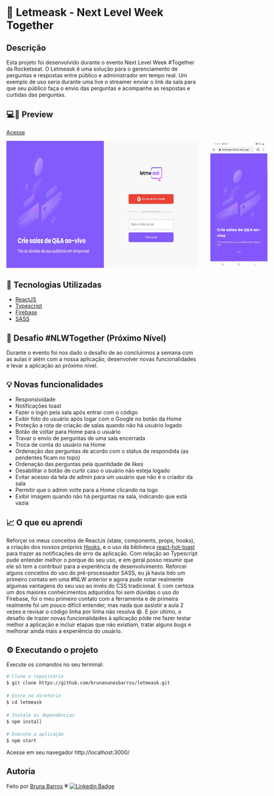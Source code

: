 # 💜 Letmeask - Next Level Week Together 
  
## Descrição
Esta projeto foi desenvolvido durante o evento Next Level Week #Together da Rocketseat. 
O Letmeask é uma solução para o gerenciamento de perguntas e respostas entre público e administrador em tempo real. Um exemplo de uso seria durante uma live o streamer enviar o link da sala para que seu público faça o envio das perguntas e acompanhe as respostas e curtidas das perguntas.

## 💻📱 Preview
<a href="https://letmeask-6fb30.web.app/">Acesse</a>
<div style="display: flex; margin-bottom: 2rem">
  <img  src="./screenshots/web-home.jpg" width="700" style="margin-right: 2rem" />
  <img src="./screenshots/mobile-home.gif" width="150"/>
</div>

## 🔨 Tecnologias Utilizadas
- [ReactJS](https://reactjs.org/)
- [Typescript](https://www.typescriptlang.org/)
- [Firebase](https://firebase.google.com/?hl=pt)
- [SASS](https://sass-lang.com/)

## 🚀 Desafio #NLWTogether (Próximo Nível) 
Durante o evento foi nos dado o desafio de ao concluirmos a semana com as aulas ir além com a nossa aplicação, desenvolver novas funcionalidades e levar a aplicação ao próximo nível.


## 💡 Novas funcionalidades

- Responsividade
- Notificações toast
- Fazer o login pela sala após entrar com o código
- Exibir foto do usuário após logar com o Google no botão da Home
- Proteção a rota de criação de salas quando não há usuário logado
- Botão de voltar para Home para o usuário
- Travar o envio de perguntas de uma sala encerrada
- Troca de conta do usuário na Home
- Ordenação das perguntas de acordo com o status de respondida (as pendentes ficam no topo)
- Ordenação das perguntas pela quantidade de likes
- Desabilitar o botão de curtir caso o usuário não esteja logado
- Evitar acesso da tela de admin para um usuário que não é o criador da sala
- Permitir que o admin volte para a Home clicando na logo
- Exibir imagem quando não há perguntas na sala, indicando que está vazia

## 📈 O que eu aprendi

Reforçei os meus conceitos de ReactJs (state, components, props, hooks), a criação dos nossos próprios [Hooks](https://pt-br.reactjs.org/docs/hooks-custom.html), e o uso da biblioteca [react-hot-toast](https://react-hot-toast.com/) para trazer as notificações de erro da aplicação. 
Com relação ao Typescript pude entender melhor o porque do seu uso, e em geral posso resumir que ele só tem a contribuir para a experiência de desenvolvimento. 
Reforcei alguns conceitos do uso do pré-processador SASS, eu já havia tido um primeiro contato em uma #NLW anterior e agora pude notar realmente algumas vantagens do seu uso ao invés do CSS tradicional.
E com certeza um dos maiores conhecimentos adquiridos foi sem dúvidas o uso do Firebase, foi o meu primeiro contato com a ferramenta e de primeira realmente foi um pouco difícil entender, mas nada que assistir a aula 2 vezes e revisar o código linha por linha não resolva 😆. E por último, o desafio de trazer novas funcionalidades à aplicação pôde me fazer testar melhor a aplicação e incluir etapas que não existiam, tratar alguns bugs e melhorar ainda mais a experiência do usuário.

## ⚙️ Executando o projeto 

Execute os comandos no seu terminal:

```bash
# Clone o repositório
$ git clone https://github.com/brunanunesbarros/letmeask.git

# Entre no diretório
$ cd letmeask

# Instale as dependências
$ npm install

# Execute a aplicação
$ npm start
```

Acesse em seu navegador http://localhost:3000/

## Autoria

Feito por [Bruna Barros](https://github.com/brunanunesbarros) 💗
[![Linkedin Badge](https://img.shields.io/badge/-Bruna_Barros-blue?style=flat-square&logo=Linkedin&logoColor=white&link=https:/www.linkedin.com/in/bruna-barros-8180a4213/)](https://www.linkedin.com/in/bruna-barros-8180a4213/)


